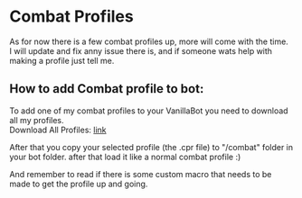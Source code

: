 # Combat Profiles  
As for now there is a few combat profiles up, more will come with the time.  
I will update and fix anny issue there is, and if someone wats help with making a profile just tell me.

## How to add Combat profile to bot:  
To add one of my combat profiles to your VanillaBot you need to download all my profiles.  
Download All Profiles: [link](https://github.com/LoctusBin/Collection-of-Profiles/archive/master.zip)

After that you copy your selected profile (the .cpr file) to "/combat" folder in your bot folder. after that load it like a normal combat profile :)

And remember to read if there is some custom macro that needs to be made to get the profile up and going.
